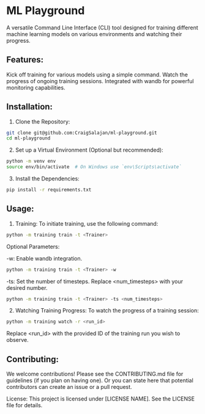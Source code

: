 # ML Playground
A versatile Command Line Interface (CLI) tool designed for training different machine learning models on various environments and watching their progress.

## Features:
Kick off training for various models using a simple command.
Watch the progress of ongoing training sessions.
Integrated with wandb for powerful monitoring capabilities.

## Installation:
1. Clone the Repository:
```bash
git clone git@github.com:CraigSalajan/ml-playground.git
cd ml-playground
```

2. Set up a Virtual Environment (Optional but recommended):
```bash
python -m venv env
source env/bin/activate  # On Windows use `env\Scripts\activate`
```

3. Install the Dependencies:
```bash
pip install -r requirements.txt
```

## Usage:
1. Training:
To initiate training, use the following command:

```bash
python -m training train -t <Trainer>
```

Optional Parameters:

-w: Enable wandb integration.

```bash
python -m training train -t <Trainer> -w
```

-ts: Set the number of timesteps. Replace <num_timesteps> with your desired number.
```bash
python -m training train -t <Trainer> -ts <num_timesteps>
```

2. Watching Training Progress:
To watch the progress of a training session:

```bash
python -m training watch -r <run_id>
```
Replace <run_id> with the provided ID of the training run you wish to observe.

## Contributing:
We welcome contributions! Please see the CONTRIBUTING.md file for guidelines (if you plan on having one). Or you can state here that potential contributors can create an issue or a pull request.

License:
This project is licensed under [LICENSE NAME]. See the LICENSE file for details.